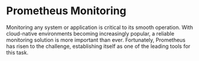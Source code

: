 # Prometheus Monitoring

Monitoring any system or application is critical to its smooth operation. With cloud-native environments becoming increasingly popular, a reliable monitoring solution is more important than ever. Fortunately, Prometheus has risen to the challenge, establishing itself as one of the leading tools for this task.
